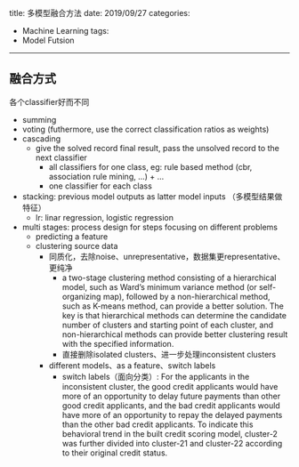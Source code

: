title: 多模型融合方法
date: 2019/09/27
categories:
- Machine Learning
tags:
- Model Futsion
---

## 融合方式

各个classifier好而不同

- summing
- voting (futhermore, use the correct classification ratios as weights)
- cascading
  - give the solved record final result, pass the unsolved record to the next classifier
    - all classifiers for one class, eg: rule based method (cbr, association rule mining, ...) + ...
    - one classifier for each class
- stacking: previous model outputs as latter model inputs （多模型结果做特征）
  - lr: linar regression, logistic regression
- multi stages: process design for steps focusing on different problems
  - predicting a feature
  - clustering source data
    - 同质化，去除noise、unrepresentative，数据集更representative、更纯净
      - a two-stage clustering method consisting of a hierarchical model, such as Ward’s minimum variance method (or self-organizing map), followed by a non-hierarchical method, such as K-means method, can provide a better solution. The key is that hierarchical methods can determine the candidate number of clusters and starting point of each cluster, and non-hierarchical methods can provide better clustering result with the specified information.
	  - 直接删除isolated clusters、进一步处理inconsistent clusters
    - different models、as a feature、switch labels
      - switch labels（面向分类）: For the applicants in the inconsistent cluster, the good credit applicants would have more of an opportunity to delay future payments than other good credit applicants, and the bad credit applicants would have more of an opportunity to repay the delayed payments than the other bad credit applicants. To indicate this behavioral trend in the built credit scoring model, cluster-2 was further divided into cluster-21 and cluster-22 according to their original credit status.
